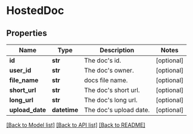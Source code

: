 # HostedDoc

## Properties
Name | Type | Description | Notes
------------ | ------------- | ------------- | -------------
**id** | **str** | The doc&#39;s id. | [optional] 
**user_id** | **str** | The doc&#39;s owner. | [optional] 
**file_name** | **str** | docs file name. | [optional] 
**short_url** | **str** | The doc&#39;s short url. | [optional] 
**long_url** | **str** | The doc&#39;s long url. | [optional] 
**upload_date** | **datetime** | The doc&#39;s upload date. | [optional] 

[[Back to Model list]](../README.md#documentation-for-models) [[Back to API list]](../README.md#documentation-for-api-endpoints) [[Back to README]](../README.md)


